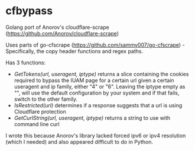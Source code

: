 # cfbypass

Golang port of Anorov's cloudflare-scrape (https://github.com/Anorov/cloudflare-scrape)

Uses parts of go-cfscrape (https://github.com/sammy007/go-cfscrape) - Specifically, the copy header functions and regex paths.

Has 3 functions:
+ *GetTokens(url, useragent, iptype)* returns a slice containing the cookies required to bypass the IUAM page for a certain url given a certain useragent and ip family, either "4" or "6". Leaving the iptype empty as "", will use the default configuration by your system and if that fails, switch to the other family.
+ *IsRestricted(url)* determines if a response suggests that a url is using Cloudflare protection
+ *GetCurlString(url, useragent, iptype)* returns a string to use with command line curl

I wrote this because Anorov's library lacked forced ipv6 or ipv4 resolution (which I needed) and also appeared difficult to do in Python.
